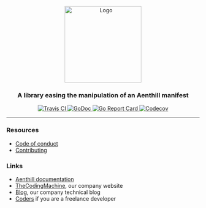<p align="center">
    <img src="https://user-images.githubusercontent.com/8983173/41112060-324182b4-6a7e-11e8-8aca-324eae87ce34.png" alt="Logo" width="200" height="200" />
</p>
<h3 align="center">A library easing the manipulation of an Aenthill manifest</h3>
<p align="center">
    <a href="https://travis-ci.org/aenthill/manifest">
        <img src="https://travis-ci.org/aenthill/manifest.svg?branch=master" alt="Travis CI">
    </a>
    <a href="https://godoc.org/github.com/aenthill/manifest">
        <img src="https://godoc.org/github.com/aenthill/manifest?status.svg" alt="GoDoc">
    </a>
    <a href="https://goreportcard.com/report/aenthill/manifest">
        <img src="https://goreportcard.com/badge/github.com/aenthill/manifest" alt="Go Report Card">
    </a>
    <a href="https://codecov.io/gh/aenthill/manifest/branch/master">
        <img src="https://codecov.io/gh/aenthill/manifest/branch/master/graph/badge.svg" alt="Codecov">
    </a>
</p>

---

### Resources

* [Code of conduct](.github/CODE_OF_CONDUCT.md)
* [Contributing](.github/CONTRIBUTING.md)

### Links

* [Aenthill documentation](https://aenthill.github.io/)
* [TheCodingMachine](https://www.thecodingmachine.com/), our company website
* [Blog](https://thecodingmachine.io/), our company technical blog
* [Coders](https://coders.thecodingmachine.com/) if you are a freelance developer